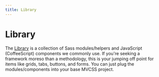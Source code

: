 ```yaml
---
title: Library
---
```


# Library

The [Library](http://github.com/mvcss/library/) is a collection of Sass modules/helpers and JavaScript (CoffeeScript) components we commonly use. If you're seeking a framework moreso than a methodology, this is your jumping off point for items like grids, tabs, buttons, and forms. You can just plug the modules/components into your base MVCSS project.
